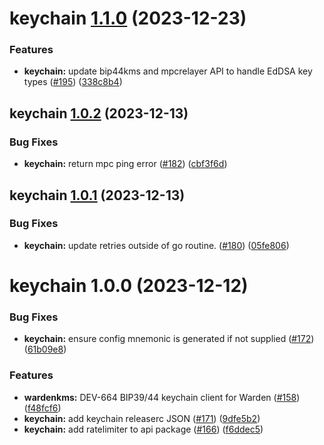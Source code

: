 # keychain [1.1.0](https://github.com/warden-protocol/wardenprotocol/compare/keychain@1.0.2...keychain@1.1.0) (2023-12-23)


### Features

* **keychain:** update bip44kms and mpcrelayer API to handle  EdDSA key types ([#195](https://github.com/warden-protocol/wardenprotocol/issues/195)) ([338c8b4](https://github.com/warden-protocol/wardenprotocol/commit/338c8b4b687d4d886cf2ddd7de5caecfa0859813))

## keychain [1.0.2](https://github.com/warden-protocol/wardenprotocol/compare/keychain@1.0.1...keychain@1.0.2) (2023-12-13)


### Bug Fixes

* **keychain:** return mpc ping error ([#182](https://github.com/warden-protocol/wardenprotocol/issues/182)) ([cbf3f6d](https://github.com/warden-protocol/wardenprotocol/commit/cbf3f6dc1c8d0c95aabb85448a635d9710f2d5c3))

## keychain [1.0.1](https://github.com/warden-protocol/wardenprotocol/compare/keychain@1.0.0...keychain@1.0.1) (2023-12-13)


### Bug Fixes

* **keychain:** update retries outside of go routine.  ([#180](https://github.com/warden-protocol/wardenprotocol/issues/180)) ([05fe806](https://github.com/warden-protocol/wardenprotocol/commit/05fe8064c86da9f251c58f565c1d5513856606b4))

# keychain 1.0.0 (2023-12-12)


### Bug Fixes

* **keychain:** ensure config mnemonic is generated if not supplied ([#172](https://github.com/warden-protocol/wardenprotocol/issues/172)) ([61b09e8](https://github.com/warden-protocol/wardenprotocol/commit/61b09e8aa34d78f1124030b2d7bb15cc814f0056))


### Features

* **wardenkms:** DEV-664 BIP39/44 keychain client for Warden ([#158](https://github.com/warden-protocol/wardenprotocol/issues/158)) ([f48fcf6](https://github.com/warden-protocol/wardenprotocol/commit/f48fcf67964a99b9d6ff83ca2c66164f9231a4d1))
* **keychain:** add keychain releaserc JSON ([#171](https://github.com/warden-protocol/wardenprotocol/issues/171)) ([9dfe5b2](https://github.com/warden-protocol/wardenprotocol/commit/9dfe5b20b5df63fbc5bdade434522912568ea5cf))
* **keychain:** add ratelimiter to api package ([#166](https://github.com/warden-protocol/wardenprotocol/issues/166)) ([f6ddec5](https://github.com/warden-protocol/wardenprotocol/commit/f6ddec5d93c0644c8c697ffb4dd4e8eca706ec48))
